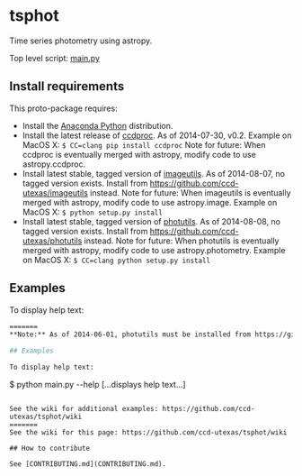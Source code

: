 # tsphot

Time series photometry using astropy.

Top level script: [main.py](main.py)

## Install requirements

This proto-package requires:
- Install the [Anaconda Python](http://continuum.io/downloads) distribution.
- Install the latest release of [ccdproc](https://github.com/astropy/ccdproc).  As of 2014-07-30, v0.2. Example on MacOS X: ```$ CC=clang pip install ccdproc``` Note for future: When ccdproc is eventually merged with astropy, modify code to use astropy.ccdproc.
- Install latest stable, tagged version of [imageutils](https://github.com/astropy/imageutils).  As of 2014-08-07, no tagged version exists. Install from https://github.com/ccd-utexas/imageutils instead. Note for future: When imageutils is eventually merged with astropy, modify code to use astropy.image. Example on MacOS X: ```$ python setup.py install```
- Install latest stable, tagged version of [photutils](https://github.com/astropy/photutils).  As of 2014-08-08, no tagged version exists. Install from https://github.com/ccd-utexas/photutils instead. Note for future: When photutils is eventually merged with astropy, modify code to use astropy.photometry. Example on MacOS X: ```$ CC=clang python setup.py install```

## Examples

To display help text:  
```bash
=======
**Note:** As of 2014-06-01, photutils must be installed from https://github.com/ccd-utexas/photutils

## Examples

To display help text: 
```
$ python main.py --help
[...displays help text...]
```

See the wiki for additional examples: https://github.com/ccd-utexas/tsphot/wiki
=======
See the wiki for this page: https://github.com/ccd-utexas/tsphot/wiki

## How to contribute

See [CONTRIBUTING.md](CONTRIBUTING.md).

